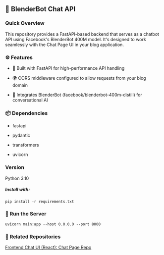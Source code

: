 
## 🤖 BlenderBot Chat API

### Quick Overview
This repository provides a FastAPI-based backend that serves as a chatbot API using Facebook's BlenderBot 400M model. It's designed to work seamlessly with the Chat Page UI in your blog application.

### ⚙️ Features
- 🚀 Built with FastAPI for high-performance API handling

- 🌍 CORS middleware configured to allow requests from your blog domain

- 🧠 Integrates BlenderBot (facebook/blenderbot-400m-distill) for conversational AI


### 📦 Dependencies
- fastapi

- pydantic

- transformers

- uvicorn

### Version
Python 3.10

##### Install with:
```pip install -r requirements.txt```

### 🚀 Run the Server
```uvicorn main:app --host 0.0.0.0 --port 8000```

### 🔗 Related Repositories
[Frontend Chat UI (React): Chat Page Repo](https://github.com/elodrigo/chatPage)


